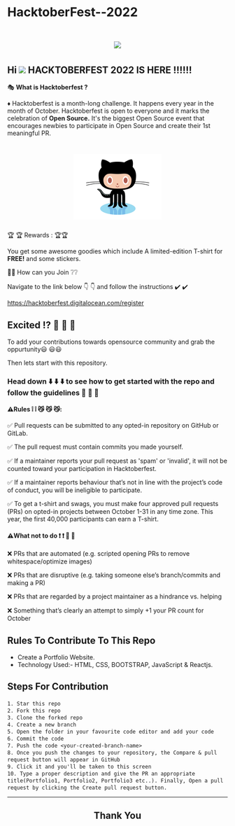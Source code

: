 # HacktoberFest--2022
<h1 align="center"><img src="https://github.com/sonalikari/HacktoberFest--2022/blob/main/Hacktoberfest.png"></h1>
 
## Hi <img src="https://raw.githubusercontent.com/MartinHeinz/MartinHeinz/master/wave.gif" width="30px"> HACKTOBERFEST 2022 IS HERE :bangbang::bangbang::bangbang:

:performing_arts: **What is Hacktoberfest ?**

:diamonds: Hacktoberfest is a month-long challenge. It happens every year in the month of October.
  Hacktoberfest is open to everyone and it marks the celebration of **Open Source.** It's the biggest Open Source event that encourages newbies to participate in Open Source and     create their 1st meaningful PR.
  
  <h1 align="center"><img src='https://github.com/Priyadarshan2000/Awesome-Python-Scripts/blob/main/picture/octocat-wave-dribbble.gif' width="200px"></h1>
  🏆 🏆 Rewards : 🏆🏆

You get some awesome goodies which include A limited-edition T-shirt  for **FREE!** and some stickers.

🤔🤔 How can you Join :grey_question::grey_question:

Navigate to the link below 👇 👇 and follow the instructions ✔️ ✔️

<https://hacktoberfest.digitalocean.com/register>

## Excited :interrobang: :star_struck: :star_struck: :star_struck:  

To add your contributions towards opensource community and grab the oppurtunity:smiley: :smiley::smiley: 

Then lets start with this repository.


### Head down :arrow_down: :arrow_down: :arrow_down: to see how to get started with the repo and follow the guidelines :dart: :dart: :dart:


 



#### ⚠️Rules :grey_exclamation: :grey_exclamation: :smirk_cat: :smirk_cat: :smirk_cat::

✅ Pull requests can be submitted to any opted-in repository on GitHub or GitLab.

✅ The pull request must contain commits you made yourself.

✅ If a maintainer reports your pull request as 'spam' or 'invalid', it will not be counted toward your participation in Hacktoberfest.

✅ If a maintainer reports behaviour that’s not in line with the project’s code of conduct, you will be ineligible to participate.

✅ To get a t-shirt and swags, you must make four approved pull requests (PRs) on opted-in projects between October 1-31 in any time zone.
This year, the first 40,000 participants can earn a T-shirt.

#### ⚠️What not to do :exclamation: :exclamation: :triumph: :triumph:

❌ PRs that are automated (e.g. scripted opening PRs to remove whitespace/optimize images)

❌ PRs that are disruptive (e.g. taking someone else’s branch/commits and making a PR)

❌ PRs that are regarded by a project maintainer as a hindrance vs. helping

❌ Something that’s clearly an attempt to simply +1 your PR count for October



## Rules To Contribute To This Repo

-   Create a Portfolio Website.
-   Technology Used:- HTML, CSS, BOOTSTRAP, JavaScript & Reactjs.

## Steps For Contribution

    1. Star this repo
    2. Fork this repo
    3. Clone the forked repo
    4. Create a new branch
    5. Open the folder in your favourite code editor and add your code
    6. Commit the code
    7. Push the code <your-created-branch-name>
    8. Once you push the changes to your repository, the Compare & pull request button will appear in GitHub
    9. Click it and you'll be taken to this screen
    10. Type a proper description and give the PR an appropriate title(Portfolio1, Portfolio2, Portfolio3 etc..). Finally, Open a pull request by clicking the Create pull request button.
   
***
<h2 align="center">
    <p>
        Thank You
    </p>
</h2>
